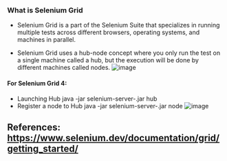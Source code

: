 ### What is Selenium Grid
+ Selenium Grid is a part of the Selenium Suite that specializes in running multiple tests across different browsers, operating systems, and machines in parallel.

+  Selenium Grid uses a hub-node concept where you only run the test on a single machine called a hub, but the execution will be done by different machines called nodes.
![image](https://github.com/user-attachments/assets/25c1cce2-f4b5-4e14-9c64-f14e186c4d20)

 #### For Selenium Grid 4: 
  -  Launching Hub
  java -jar selenium-server-<version>.jar hub 
  -  Register a node to Hub
  java -jar selenium-server-<version>.jar node
![image](https://github.com/user-attachments/assets/31ccb4fd-847e-4760-90e8-acccd080c91a)

## References: https://www.selenium.dev/documentation/grid/getting_started/ 
